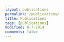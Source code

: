 ```yaml
---
layout: publications
permalink: /publications/
title: Publications
tags: [publications]
modified: 8-7-2014
comments: false
---
```


